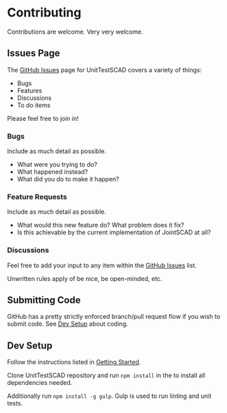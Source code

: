 # Contributing

Contributions are welcome. Very very welcome.

## Issues Page

The [GitHub Issues](https://github.com/HopefulLlama/UnitTestSCAD/issues) page for UnitTestSCAD covers a variety of things:
- Bugs
- Features
- Discussions
- To do items

Please feel free to join in!

### Bugs
Include as much detail as possible. 
- What were you trying to do? 
- What happened instead? 
- What did you do to make it happen?

### Feature Requests
Include as much detail as possible. 
- What would this new feature do? What problem does it fix?
- Is this achievable by the current implementation of JointSCAD at all?

### Discussions
Feel free to add your input to any item within the [GitHub Issues](https://github.com/HopefulLlama/UnitTestSCAD/issues) list.

Unwritten rules apply of be nice, be open-minded, etc.

## Submitting Code
GitHub has a pretty strictly enforced branch/pull request flow if you wish to submit code. See [Dev Setup](#dev-setup) about coding.

## Dev Setup
Follow the instructions listed in [Getting Started](../../..#getting-started).

Clone UnitTestSCAD repository and run `npm install` in the to install all dependencies needed.

Additionally run `npm install -g gulp`. Gulp is used to run linting and unit tests.